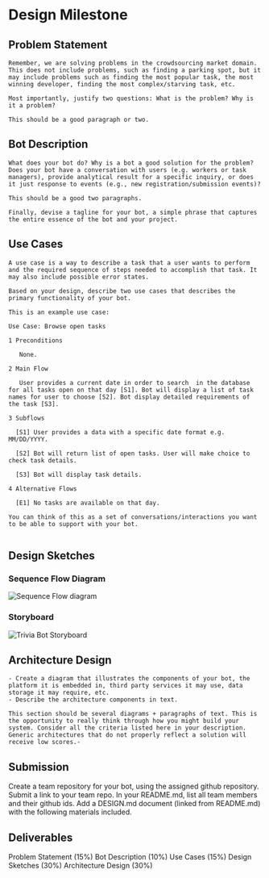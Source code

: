 # Design Milestone

## Problem Statement

```
Remember, we are solving problems in the crowdsourcing market domain. This does not include problems, such as finding a parking spot, but it may include problems such as finding the most popular task, the most winning developer, finding the most complex/starving task, etc.

Most importantly, justify two questions: What is the problem? Why is it a problem?

This should be a good paragraph or two.
```

## Bot Description

```
What does your bot do? Why is a bot a good solution for the problem? Does your bot have a conversation with users (e.g. workers or task managers), provide analytical result for a specific inquiry, or does it just response to events (e.g., new registration/submission events)?

This should be a good two paragraphs.

Finally, devise a tagline for your bot, a simple phrase that captures the entire essence of the bot and your project.
```

## Use Cases

```
A use case is a way to describe a task that a user wants to perform and the required sequence of steps needed to accomplish that task. It may also include possible error states.

Based on your design, describe two use cases that describes the primary functionality of your bot.

This is an example use case:

Use Case: Browse open tasks

1 Preconditions

   None.

2 Main Flow

   User provides a current date in order to search  in the database for all tasks open on that day [S1]. Bot will display a list of task names for user to choose [S2]. Bot display detailed requirements of the task [S3].

3 Subflows

  [S1] User provides a data with a specific date format e.g. MM/DD/YYYY.

  [S2] Bot will return list of open tasks. User will make choice to check task details.

  [S3] Bot will display task details.

4 Alternative Flows

  [E1] No tasks are available on that day.

You can think of this as a set of conversations/interactions you want to be able to support with your bot.


```

## Design Sketches


### Sequence Flow Diagram
![Sequence Flow diagram](img/Sequenceflowdiagram.png)


### Storyboard
![Trivia Bot Storyboard](img/TriviaBotStoryboard.png)


## Architecture Design

```
- Create a diagram that illustrates the components of your bot, the platform it is embedded in, third party services it may use, data storage it may require, etc.
- Describe the architecture components in text.

This section should be several diagrams + paragraphs of text. This is the opportunity to really think through how you might build your system. Consider all the criteria listed here in your description. Generic architectures that do not properly reflect a solution will receive low scores.-
```

## Submission

Create a team repository for your bot, using the assigned github repository. Submit a link to your team repo. In your README.md, list all team members and their github ids. Add a DESIGN.md document (linked from README.md) with the following materials included.

## Deliverables

Problem Statement (15%)
Bot Description (10%)
Use Cases (15%)
Design Sketches (30%)
Architecture Design (30%)
